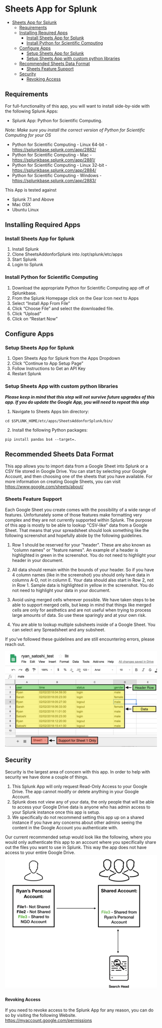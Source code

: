 
# Sheets App for Splunk

- [Sheets App for Splunk](#sheets-app-for-splunk)
  * [Requirements](#requirements)
  * [Installing Required Apps](#installing-required-apps)
    + [Install Sheets App for Splunk](#install-sheets-app-for-splunk)
    + [Install Python for Scientific Computing](#install-python-for-scientific-computing)
  * [Configure Apps](#configure-apps)
    + [Setup Sheets App for Splunk](#setup-sheets-app-for-splunk)
    + [Setup Sheets App with custom python libraries](#setup-python-for-scientific-computing-with-custom-python-libraries)
  * [Recommended Sheets Data Format](#recommended-sheets-data-format)
    + [Sheets Feature Support](#sheets-feature-support)
  * [Security](#security)
      - [Revoking Access](#revoking-access)


## Requirements

For full-functionality of this app, you will want to install side-by-side with the following Splunk Apps:

* Splunk App: Python for Scientific Computing.

_Note: Make sure you install the correct version of Python for Scientific Computing for your OS_
* Python for Scientific Computing - Linux 64-bit - https://splunkbase.splunk.com/app/2882/
* Python for Scientific Computing - Mac - https://splunkbase.splunk.com/app/2881/
* Python for Scientific Computing - Linux 32-bit - https://splunkbase.splunk.com/app/2884/
* Python for Scientific Computing - Windows - https://splunkbase.splunk.com/app/2883/

This App is tested against

* Splunk 7.1 and Above
* Mac OSX
* Ubuntu Linux

## Installing Required Apps

### Install Sheets App for Splunk
1. Install Splunk
2. Clone SheetsAddonforSplunk into /opt/splunk/etc/apps
3. Start Splunk
4. Login to Splunk

### Install Python for Scientific Computing
1. Download the appropriate Python for Scientific Computing app off of Splunkbase. 
2. From the Splunk Homepage click on the Gear Icon next to Apps
3. Select “Install App From File”
4. Click “Choose File” and select the downloaded file. 
5. Click “Upload”
6. Click on “Restart Now”

## Configure Apps

### Setup Sheets App for Splunk
1. Open Sheets App for Splunk from the Apps Dropdown
2. Click “Continue to App Setup Page”
3. Follow Instructions to Get an API Key
4. Restart Splunk

### Setup Sheets App with custom python libraries
**_Please keep in mind that this step will not survive future upgrades of this app. If you do update the Google App, you will need to repeat this step_**

1. Navigate to Sheets Apps bin directory:
```
cd $SPLUNK_HOME/etc/apps/SheetsAddonforSplunk/bin/
```

2. Install the following Python packages:

```
pip install pandas bs4 --target=.

```

## Recommended Sheets Data Format

This app allows you to import data from a Google Sheet into Splunk or a CSV file stored in Google Drive. You can start by selecting your Google Account, and then choosing one of the sheets that you have available. For more information on creating Google Sheets, you can visit https://www.google.com/sheets/about/

### Sheets Feature Support
Each Google Sheet you create comes with the possibility of a wide range of features. Unfortunately some of those features make formatting very complex and they are not currently supported within Splunk. The purpose of this app is mostly to be able to lookup "CSV-like" data from a Google Sheet. That means that your spreadsheet should look something like the following screenshot and hopefully abide by the following guidelines.

1. Row 1 should be reserved for your "header". These are also known as "column names" or "feature names". An example of a header is highlighted in green in the screenshot. You do not need to highlight your header in your document. 

2. All data should remain within the bounds of your header. So if you have 4 column names (like in the screenshot) you should only have data in columns A-D, not in column E. Your data should also start in Row 2, not in Row 1. Sample data is highlighted in yellow in the screenshot. You do not need to highlight your data in your document. 

3. Avoid using merged cells wherever possible. We have taken steps to be able to support merged cells, but keep in mind that things like merged cells are only for aesthetics and are not useful when trying to process large amounts of data. So use these sparingly and at your own risk. 

4. You are  able to lookup multiple subsheets inside of a Google Sheet. You can select any Spreadsheet and any subsheet. 

If you've followed these guidelines and are still encountering errors, please reach out. 

![Alt text](/appserver/static/sheet_info.jpg?raw=true "Auth Option 1")

## Security

Security is the largest area of concern with this app. In order to help with security we have done a couple of things. 

1. This Splunk App will only request Read-Only Access to your Google Drive. The app cannot modify or delete anything in your Google Account.  
2. Splunk does not view any of your data, the only people that will be able to access your Google Drive data is anyone who has admin access to your Splunk instance once this app is setup. 
3. We specifically do not recommend setting this app up on a shared instance if you have any concerns about other admins seeing the content in the Google Account you authenticate with. 

Our current recommended setup would look like the following, where you would only authenticate this app to an account where you specifically share out the files you want to use in Splunk. This way the app does not have access to your entire Google Drive. 
![Alt text](/appserver/static/auth1.jpg?raw=true "Auth Option 1")

#### Revoking Access
If you need to revoke access to the Splunk App for any reason, you can do so by visiting the following Website. https://myaccount.google.com/permissions



